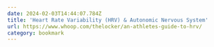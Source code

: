```yaml
---
date: 2024-02-03T14:44:07.784Z
title: 'Heart Rate Variability (HRV) & Autonomic Nervous System'
url: https://www.whoop.com/thelocker/an-athletes-guide-to-hrv/
category: bookmark
---
```

